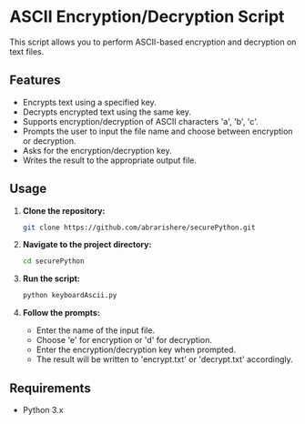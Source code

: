 
# ASCII Encryption/Decryption Script

This script allows you to perform ASCII-based encryption and decryption on text files.

## Features

- Encrypts text using a specified key.
- Decrypts encrypted text using the same key.
- Supports encryption/decryption of ASCII characters 'a', 'b', 'c'.
- Prompts the user to input the file name and choose between encryption or decryption.
- Asks for the encryption/decryption key.
- Writes the result to the appropriate output file.

## Usage

1. **Clone the repository:**

    ```bash
    git clone https://github.com/abrarishere/securePython.git
    ```

2. **Navigate to the project directory:**

    ```bash
    cd securePython
    ```

3. **Run the script:**

    ```bash
    python keyboardAscii.py
    ```

4. **Follow the prompts:**

    - Enter the name of the input file.
    - Choose 'e' for encryption or 'd' for decryption.
    - Enter the encryption/decryption key when prompted.
    - The result will be written to 'encrypt.txt' or 'decrypt.txt' accordingly.

## Requirements

- Python 3.x
